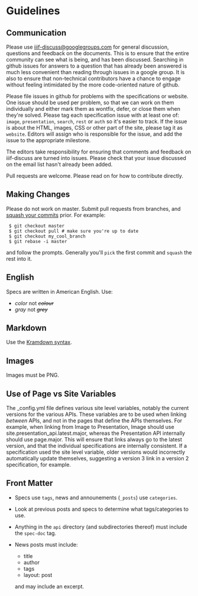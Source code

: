 # Guidelines

## Communication

Please use [iiif-discuss@googlegroups.com](mailto:iiif-discuss@googlegroups.com) for general discussion, questions and feedback on the documents.  This is to ensure that the entire community can see what is being, and has been discussed. Searching in github issues for answers to a question that has already been answered is much less convenient than reading through issues in a google group.  It is also to ensure that non-technical contributors have a chance to engage without feeling intimidated by the more code-oriented nature of github.

Please file issues in github for problems with the specifications or website.  One issue should be used per problem, so that we can work on them individually and either mark them as wontfix, defer, or close them when they're solved.  Please tag each specification issue with at least one of: `image`, `presentation`, `search`, `rest` or `auth` so it's easier to track.  If the issue is about the HTML, images, CSS or other part of the site, please tag it as `website`. Editors will assign who is responsible for the issue, and add the issue to the appropriate milestone.

The editors take responsibility for ensuring that comments and feedback on iiif-discuss are turned into issues.  Please check that your issue discussed on the email list hasn't already been added.

Pull requests are welcome.  Please read on for how to contribute directly.

## Making Changes

Please do not work on master. Submit pull requests from branches, and [squash your commits][squash] prior. For example:

```
 $ git checkout master
 $ git checkout pull # make sure you're up to date
 $ git checkout my_cool_branch
 $ git rebase -i master
```

and follow the prompts. Generally you'll `pick` the first commit and `squash` the rest into it.

## English

Specs are written in American English. Use:

* *color* not ~~*colour*~~
* *gray* not ~~*grey*~~

## Markdown

Use the [Kramdown syntax][kram].

## Images

Images must be PNG.

## Use of Page vs Site Variables

The _config.yml file defines various site level variables, notably the current versions for the various APIs.  These variables are to be used when linking _between_ APIs, and not in the pages that define the APIs themselves.  For example, when linking from Image to Presentation, Image should use site.presentation_api.latest.major, whereas the Presentation API internally should use page.major.  This will ensure that links always go to the latest version, and that the individual specifications are internally consistent.  If a specification used the site level variable, older versions would incorrectly automatically update themselves, suggesting a version 3 link in a version 2 specification, for example.

## Front Matter

 * Specs use `tags`, news and announements (`_posts`) use `categories`.
 * Look at previous posts and specs to determine what tags/categories to use.
 * Anything in the `api` directory (and subdirectories thereof) must include the `spec-doc` tag.
 * News posts must include:

    * title
    * author
    * tags
    * layout: post

    and may include an excerpt.

[kram]: http://kramdown.gettalong.org/syntax.html
[squash]: http://lmgtfy.com/?q=Squash+git+commits
